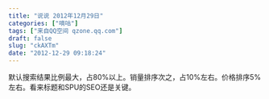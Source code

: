 ```yaml
---
title: "说说 2012年12月29日"
categories: ["嘀咕"]
tags: ["来自QQ空间 qzone.qq.com"]
draft: false
slug: "ckAXTm"
date: "2012-12-29 09:18:24"
---
```


默认搜索结果比例最大，占80%以上。销量排序次之，占10%左右。价格排序5%左右。看来标题和SPU的SEO还是关键。
